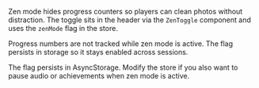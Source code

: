 Zen mode hides progress counters so players can clean photos without distraction. The toggle sits in the header via the `ZenToggle` component and uses the `zenMode` flag in the store.

Progress numbers are not tracked while zen mode is active. The flag persists in storage so it stays enabled across sessions.

The flag persists in AsyncStorage. Modify the store if you also want to pause audio or achievements when zen mode is active.
